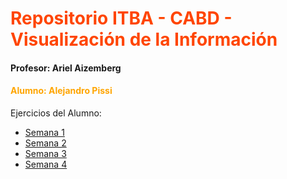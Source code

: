 <H1 style="color:#FF4500"> Repositorio ITBA - CABD - Visualización de la Información </h4>

<h4> Profesor: Ariel Aizemberg </h4>

<h4 style="color:#FFA500"> Alumno:   Alejandro Pissi </h4>

Ejercicios del Alumno:

* [Semana 1](https://apissi.github.io/infovis/s1/)
* [Semana 2](https://apissi.github.io/infovis/s2/)
* [Semana 3](https://apissi.github.io/infovis/s3/)
* [Semana 4](https://apissi.github.io/infovis/s4/)
